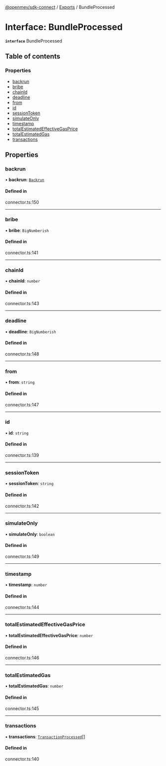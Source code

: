 [@openmev/sdk-connect](../README.md) / [Exports](../modules.md) /
BundleProcessed

# Interface: BundleProcessed

**`interface`** BundleProcessed

## Table of contents

### Properties

- [backrun](BundleProcessed.md#backrun)
- [bribe](BundleProcessed.md#bribe)
- [chainId](BundleProcessed.md#chainid)
- [deadline](BundleProcessed.md#deadline)
- [from](BundleProcessed.md#from)
- [id](BundleProcessed.md#id)
- [sessionToken](BundleProcessed.md#sessiontoken)
- [simulateOnly](BundleProcessed.md#simulateonly)
- [timestamp](BundleProcessed.md#timestamp)
- [totalEstimatedEffectiveGasPrice](BundleProcessed.md#totalestimatedeffectivegasprice)
- [totalEstimatedGas](BundleProcessed.md#totalestimatedgas)
- [transactions](BundleProcessed.md#transactions)

## Properties

### backrun

• **backrun**: [`Backrun`](Backrun.md)

#### Defined in

connector.ts:150

---

### bribe

• **bribe**: `BigNumberish`

#### Defined in

connector.ts:141

---

### chainId

• **chainId**: `number`

#### Defined in

connector.ts:143

---

### deadline

• **deadline**: `BigNumberish`

#### Defined in

connector.ts:148

---

### from

• **from**: `string`

#### Defined in

connector.ts:147

---

### id

• **id**: `string`

#### Defined in

connector.ts:139

---

### sessionToken

• **sessionToken**: `string`

#### Defined in

connector.ts:142

---

### simulateOnly

• **simulateOnly**: `boolean`

#### Defined in

connector.ts:149

---

### timestamp

• **timestamp**: `number`

#### Defined in

connector.ts:144

---

### totalEstimatedEffectiveGasPrice

• **totalEstimatedEffectiveGasPrice**: `number`

#### Defined in

connector.ts:146

---

### totalEstimatedGas

• **totalEstimatedGas**: `number`

#### Defined in

connector.ts:145

---

### transactions

• **transactions**: [`TransactionProcessed`](TransactionProcessed.md)[]

#### Defined in

connector.ts:140
